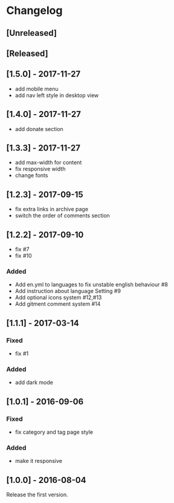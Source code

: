 # Changelog

## [Unreleased]



## [Released]

## [1.5.0] - 2017-11-27

- add mobile menu
- add nav left style in desktop view

## [1.4.0] - 2017-11-27

- add donate section

## [1.3.3] - 2017-11-27

- add max-width for content
- fix responsive width
- change fonts

## [1.2.3] - 2017-09-15

- fix extra links in archive page
- switch the order of comments section


## [1.2.2] - 2017-09-10

- fix #7
- fix #10

### Added

- Add en.yml to languages to fix unstable english behaviour #8
- Add instruction about language Setting #9
- Add optional icons system #12,#13
- Add gitment comment system #14


## [1.1.1] - 2017-03-14

### Fixed

- fix #1

### Added

- add dark mode


## [1.0.1] - 2016-09-06

### Fixed

- fix category and tag page style

### Added

- make it responsive


## [1.0.0] - 2016-08-04

Release the first version.

